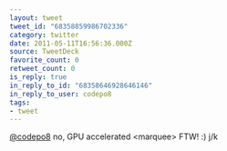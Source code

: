 ```yaml
---
layout: tweet
tweet_id: "68358859986702336"
category: twitter
date: 2011-05-11T16:56:36.000Z
source: TweetDeck
favorite_count: 0
retweet_count: 0
is_reply: true
in_reply_to_id: "68358646928646146"
in_reply_to_user: codepo8
tags:
- tweet
---
```


[@codepo8](https://twitter.com/@codepo8) no, GPU accelerated &lt;marquee&gt; FTW! :) j/k
